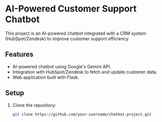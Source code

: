# AI-Powered Customer Support Chatbot

This project is an AI-powered chatbot integrated with a CRM system (HubSpot/Zendesk) to improve customer support efficiency.

## Features
- AI-powered chatbot using Google's Gemini API.
- Integration with HubSpot/Zendesk to fetch and update customer data.
- Web application built with Flask.

## Setup
1. Clone the repository:
   ```bash
   git clone https://github.com/your-username/chatbot-project.git

   